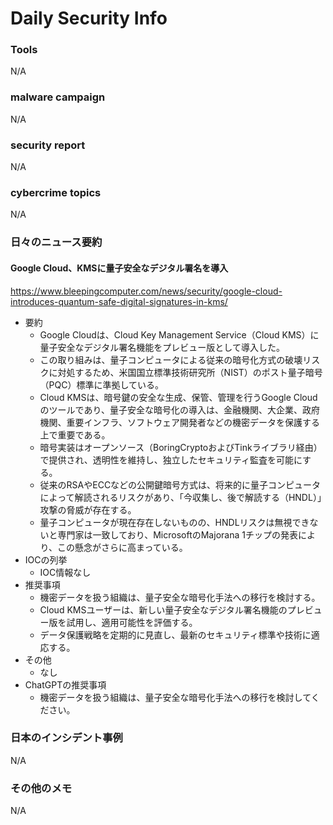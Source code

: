 # Daily Security Info

### Tools
N/A

### malware campaign
N/A

### security report
N/A

### cybercrime topics
N/A

### 日々のニュース要約

#### Google Cloud、KMSに量子安全なデジタル署名を導入
https://www.bleepingcomputer.com/news/security/google-cloud-introduces-quantum-safe-digital-signatures-in-kms/

- 要約
    - Google Cloudは、Cloud Key Management Service（Cloud KMS）に量子安全なデジタル署名機能をプレビュー版として導入した。
    - この取り組みは、量子コンピュータによる従来の暗号化方式の破壊リスクに対処するため、米国国立標準技術研究所（NIST）のポスト量子暗号（PQC）標準に準拠している。
    - Cloud KMSは、暗号鍵の安全な生成、保管、管理を行うGoogle Cloudのツールであり、量子安全な暗号化の導入は、金融機関、大企業、政府機関、重要インフラ、ソフトウェア開発者などの機密データを保護する上で重要である。
    - 暗号実装はオープンソース（BoringCryptoおよびTinkライブラリ経由）で提供され、透明性を維持し、独立したセキュリティ監査を可能にする。
    - 従来のRSAやECCなどの公開鍵暗号方式は、将来的に量子コンピュータによって解読されるリスクがあり、「今収集し、後で解読する（HNDL）」攻撃の脅威が存在する。
    - 量子コンピュータが現在存在しないものの、HNDLリスクは無視できないと専門家は一致しており、MicrosoftのMajorana 1チップの発表により、この懸念がさらに高まっている。
- IOCの列挙
    - IOC情報なし
- 推奨事項
    - 機密データを扱う組織は、量子安全な暗号化手法への移行を検討する。
    - Cloud KMSユーザーは、新しい量子安全なデジタル署名機能のプレビュー版を試用し、適用可能性を評価する。
    - データ保護戦略を定期的に見直し、最新のセキュリティ標準や技術に適応する。
- その他
    - なし
- ChatGPTの推奨事項
    - 機密データを扱う組織は、量子安全な暗号化手法への移行を検討してください。

### 日本のインシデント事例
N/A

### その他のメモ
N/A
